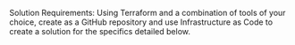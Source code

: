 Solution Requirements:
Using Terraform and a combination of tools of your choice, create as a GitHub repository and use Infrastructure as Code to create a solution for the specifics detailed below.
